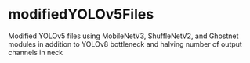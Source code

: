 # modifiedYOLOv5Files
Modified YOLOv5 files using MobileNetV3, ShuffleNetV2, and Ghostnet modules in addition to YOLOv8 bottleneck and halving number of output channels in neck
